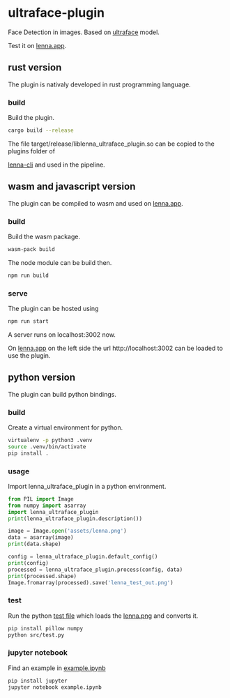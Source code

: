 # ultraface-plugin
Face Detection in images.
Based on [ultraface](https://github.com/onnx/models/tree/master/vision/body_analysis/ultraface) model.

Test it on [lenna.app](https://lenna.app/?just=https://lenna.app/ultraface-plugin/remoteEntry.js).

## rust version

The plugin is nativaly developed in rust programming language.

### build

Build the plugin.

```bash
cargo build --release
```

The file target/release/liblenna_ultraface_plugin.so can be copied to the plugins folder of

[lenna-cli](https://github.com/lenna-project/lenna-cli) and used in the pipeline.

## wasm and javascript version

The plugin can be compiled to wasm and used on [lenna.app](https://lenna.app).

### build

Build the wasm package.

```bash
wasm-pack build
```

The node module can be build then.

```bash
npm run build
```

### serve

The plugin can be hosted using

```bash
npm run start
```

A server runs on localhost:3002 now.

On [lenna.app](https://lenna.app) on the left side the url http://localhost:3002 can be loaded to use the plugin.

## python version

The plugin can build python bindings.

### build

Create a virtual environment for python.

```bash
virtualenv -p python3 .venv
source .venv/bin/activate
pip install .
```

### usage

Import lenna_ultraface_plugin in a python environment.

```python
from PIL import Image
from numpy import asarray
import lenna_ultraface_plugin
print(lenna_ultraface_plugin.description())

image = Image.open('assets/lenna.png')
data = asarray(image)
print(data.shape)

config = lenna_ultraface_plugin.default_config()
print(config)
processed = lenna_ultraface_plugin.process(config, data)
print(processed.shape)
Image.fromarray(processed).save('lenna_test_out.png')
```

### test

Run the python [test file](src/test.py) which loads the [lenna.png](assets/lenna.png) and converts it.

```bash
pip install pillow numpy
python src/test.py
```

### jupyter notebook

Find an example in [example.ipynb](example.ipynb)

```bash
pip install jupyter
jupyter notebook example.ipynb
```
